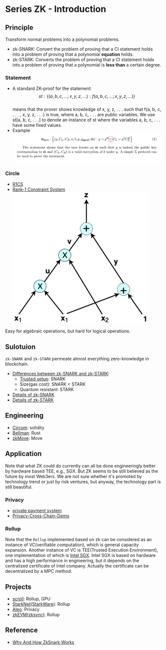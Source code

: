 # Series ZK - Introduction

## Principle
Transform normal problems into a polynomial problems.    
* zk-SNARK: Convert the problem of proving that a CI statement holds into a problem of proving that a polynomial **equation** holds.
* zk-STARK: Converts the problem of proving that a CI statement holds into a problem of proving that a polynomial is **less than** a certain degree.

### Statement
* A standard ZK-proof for the statement:  
$$ st: \{(a, b, c, ...; x, y, z, ...) : f(a, b, c, ...; x, y, z, ...)\} $$    
    means that the prover shows knowledge of x, y, z, . . . such that f(a, b, c, . . . , x, y, z, . . .) is true, where a, b, c, . . . are public variables. We use st[a, b, c, . . .] to denote an instance of st where the variables a, b, c, . . . have some fixed values.
* Example  
![example of statement](./image/example%20statement.png)

### Circle
* [R1CS](https://www.zeroknowledgeblog.com/index.php/the-pinocchio-protocol/r1cs)
* [Rank-1 Constraint System](https://tlu.tarilabs.com/cryptography/rank-1)  
![Circle](./image/polynomial-eg-ac.png)  

Easy for algebraic operations, but hard for logical operations.

## Sulotuion
`zk-SNARK` and `zk-STARK` permeate almost everything zero-knowledge in blockchain.

* [Differences between zk-SNARK and zk-STARK](https://blog.pantherprotocol.io/zk-snarks-vs-zk-starks-differences-in-zero-knowledge-technologies/): 
    * [Trusted setup](./zk%20SNARK.md#generate-crs-in-a-decentralized-manner): SNARK
    * Size(gas cost): SNARK < STARK
    * Quantum resistant: STARK
* [Details of zk-SNARK](./zk%20SNARK.md)
* [Details of zk-STARK](./zk%20STARK.md)

## Engineering
* [Circom](./zk%20Circom.md): solidity
* [Bellman](https://github.com/zkcrypto/bellman): Rust
* [zkMove](https://github.com/young-rocks/zkmove): Move

## Application
Note that what ZK could do currently can all be done engineeringly better by hardware based TEE, e.g., SGX. But ZK seems to be still believed as the future by most Web3ers. We are not sure whether it's promoted by technology trend or just by risk ventures, but anyway, the technology part is still beautiful.    

### Privacy
* [ private payment system](https://github.com/ConsenSys/anonymous-zether)
* [Privacy-Cross-Chain-Demo](https://github.com/dantenetwork/Privacy-Cross-Chain-Demo/tree/main/Anonymous)

### Rollup
Note that the `Rollup` implemented based on zk can be considered as an instance of VC(verifiable computation), which is general capacity expansion. Another instance of VC is TEE(Trusted Execution Environment), one implementation of which is [Intel SGX](https://medium.com/@integritee/tee-101-how-intel-sgx-works-and-why-we-use-it-at-integritee-5cb2957c050f). Intel SGX is based on hardware and has a high performance in engineering, but it depends on the centralized certificate of Intel company. Actually the certificate can be decentralized by a MPC method.  

## Projects
* [scroll](https://hackmd.io/@yezhang/S1sJ2cEWY): Rollup, GPU
* [StarkNet(StarkWare)](https://starkware.co/starknet/): Rollup
* [Aleo](https://www.aleo.org/): Privacy
* [zkEVM(zksync)](https://docs.zksync.io/zkevm/): Rollup

## Reference
* [Why And How ZkSnark Works](http://petkus.info/papers/WhyAndHowZkSnarkWorks.pdf)